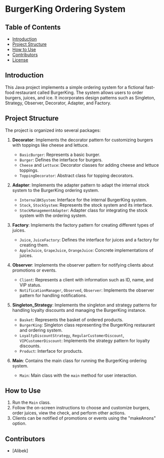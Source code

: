 # BurgerKing Ordering System

## Table of Contents
- [Introduction](#introduction)
- [Project Structure](#project-structure)
- [How to Use](#how-to-use)
- [Contributors](#contributors)
- [License](#license)

## Introduction

This Java project implements a simple ordering system for a fictional fast-food restaurant called BurgerKing. The system allows users to order burgers, juices, and ice. It incorporates design patterns such as Singleton, Strategy, Observer, Decorator, Adapter, and Factory.

## Project Structure

The project is organized into several packages:

1. **Decorator**: Implements the decorator pattern for customizing burgers with toppings like cheese and lettuce.
    - `BasicBurger`: Represents a basic burger.
    - `Burger`: Defines the interface for burgers.
    - `Cheese` and `Lettuce`: Decorator classes for adding cheese and lettuce toppings.
    - `ToppingDecorator`: Abstract class for topping decorators.

2. **Adapter**: Implements the adapter pattern to adapt the internal stock system to the BurgerKing ordering system.
    - `InternalBKSystem`: Interface for the internal BurgerKing system.
    - `Stock`, `StockSystem`: Represents the stock system and its interface.
    - `StockManagementAdapter`: Adapter class for integrating the stock system with the ordering system.

3. **Factory**: Implements the factory pattern for creating different types of juices.
    - `Juice`, `JuiceFactory`: Defines the interface for juices and a factory for creating them.
    - `AppleJuice`, `GrapeJuice`, `OrangeJuice`: Concrete implementations of juices.

4. **Observer**: Implements the observer pattern for notifying clients about promotions or events.
    - `Client`: Represents a client with information such as ID, name, and VIP status.
    - `NotificationManager`, `Observed`, `Observer`: Implements the observer pattern for handling notifications.

5. **Singleton_Strategy**: Implements the singleton and strategy patterns for handling loyalty discounts and managing the BurgerKing instance.
    - `Basket`: Represents the basket of ordered products.
    - `BurgerKing`: Singleton class representing the BurgerKing restaurant and ordering system.
    - `LoyaltyDiscountStrategy`, `RegularCustomerDiscount`, `VIPCustomerDiscount`: Implements the strategy pattern for loyalty discounts.
    - `Product`: Interface for products.

6. **Main**: Contains the main class for running the BurgerKing ordering system.
    - `Main`: Main class with the `main` method for user interaction.

## How to Use

1. Run the `Main` class.
2. Follow the on-screen instructions to choose and customize burgers, order juices, view the check, and perform other actions.
3. Clients can be notified of promotions or events using the "makeAnons" option.

## Contributors

- [Alibek]

